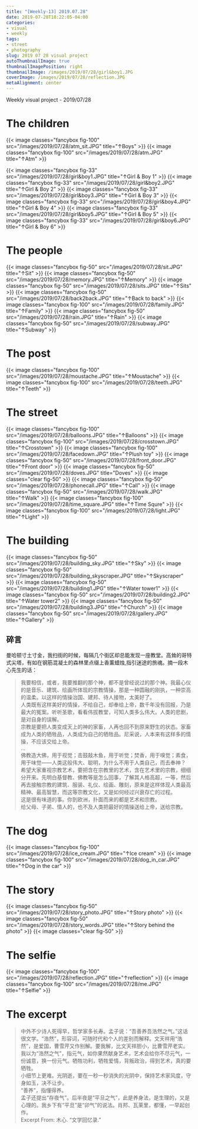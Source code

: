 ```yaml
---
title: "[Weekly-13] 2019.07.28"
date: 2019-07-28T18:22:05-04:00
categories:
- visual
- weekly
tags:
- street
- photography
slug: 2019 07 28 visual project
autoThumbnailImage: true
thumbnailImagePosition: right
thumbnailImage: /images/2019/07/28/girl&boy1.JPG
coverImage: /images/2019/07/28/reflection.JPG
metaAlignment: center
---
```


Weekly visual project - 2019/07/28
<!--more-->
<!-- toc -->

# The children
{{< image classes="fancybox fig-100" src="/images/2019/07/28/atm_sit.JPG"  title="↑Boys" >}}
{{< image classes="fancybox fig-100" src="/images/2019/07/28/atm.JPG"  title="↑Atm" >}}

{{< image classes="fancybox fig-33" src="/images/2019/07/28/girl&boy1.JPG"  title="↑Girl & Boy 1" >}}
{{< image classes="fancybox fig-33" src="/images/2019/07/28/girl&boy2.JPG"  title="↑Girl & Boy 2" >}}
{{< image classes="fancybox fig-33" src="/images/2019/07/28/girl&boy3.JPG"  title="↑Girl & Boy 3" >}}
{{< image classes="fancybox fig-33" src="/images/2019/07/28/girl&boy4.JPG"  title="↑Girl & Boy 4" >}}
{{< image classes="fancybox fig-33" src="/images/2019/07/28/girl&boy5.JPG"  title="↑Girl & Boy 5" >}}
{{< image classes="fancybox fig-33" src="/images/2019/07/28/girl&boy6.JPG"  title="↑Girl & Boy 6" >}}

# The people
{{< image classes="fancybox fig-50" src="/images/2019/07/28/sit.JPG"  title="↑Sit" >}}
{{< image classes="fancybox fig-50" src="/images/2019/07/28/memory.JPG"  title="↑Memory" >}}
{{< image classes="fancybox fig-50" src="/images/2019/07/28/sits.JPG"  title="↑Sits" >}}
{{< image classes="fancybox fig-50" src="/images/2019/07/28/back2back.JPG"  title="↑Back to back" >}}
{{< image classes="fancybox fig-100" src="/images/2019/07/28/family.JPG"  title="↑Family" >}}
{{< image classes="fancybox fig-50" src="/images/2019/07/28/rain.JPG"  title="↑Rain" >}}
{{< image classes="fancybox fig-50" src="/images/2019/07/28/subway.JPG"  title="↑Subway" >}}

# The post
{{< image classes="fancybox fig-100" src="/images/2019/07/28/moustache.JPG"  title="↑Moustache" >}}
{{< image classes="fancybox fig-100" src="/images/2019/07/28/teeth.JPG"  title="↑Teeth" >}}

# The street
{{< image classes="fancybox fig-100" src="/images/2019/07/28/balloons.JPG"  title="↑Balloons" >}}
{{< image classes="fancybox fig-100" src="/images/2019/07/28/crosstown.JPG"  title="↑Crosstown" >}}
{{< image classes="fancybox fig-100" src="/images/2019/07/28/facedown.JPG"  title="↑Plush toy" >}}
{{< image classes="fancybox fig-50" src="/images/2019/07/28/front_door.JPG"  title="↑Front door" >}}
{{< image classes="fancybox fig-50" src="/images/2019/07/28/doves.JPG"  title="Doves" >}}
{{< image classes="clear fig-50" >}}
{{< image classes="fancybox fig-50" src="/images/2019/07/28/phonecall.JPG"  title="↑Call" >}}
{{< image classes="fancybox fig-50" src="/images/2019/07/28/walk.JPG"  title="↑Walk" >}}
{{< image classes="fancybox fig-100" src="/images/2019/07/28/time_square.JPG"  title="↑Time Squre" >}}
{{< image classes="fancybox fig-100" src="/images/2019/07/28/light.JPG"  title="↑Light" >}}

# The building
{{< image classes="fancybox fig-50" src="/images/2019/07/28/building_sky.JPG"  title="↑Sky" >}}
{{< image classes="fancybox fig-50" src="/images/2019/07/28/building_skyscraper.JPG"  title="↑Skyscraper" >}}
{{< image classes="fancybox fig-50" src="/images/2019/07/28/building1.JPG"  title="↑Water tower1" >}}
{{< image classes="fancybox fig-50" src="/images/2019/07/28/building2.JPG"  title="↑Water tower2" >}}
{{< image classes="fancybox fig-50" src="/images/2019/07/28/building3.JPG"  title="↑Church" >}}
{{< image classes="fancybox fig-50" src="/images/2019/07/28/gallery.JPG"  title="↑Gallery" >}}

## 碎言

曼哈顿寸土寸金，我扫街的时候，每隔几个街区却总能发现一座教堂。高耸的哥特式尖塔，有如在钢筋混凝土的森林里点缀上香薰蜡烛,指引迷途的旅魂。摘一段木心先生的话：

>我要相信，或者，我要推翻的那个神，都不是曾经说过的那个神。我最心仪的是音乐、建筑、绘画所体现的宗教情操，那是一种圆融的刚执，一种崇高的温柔。以这样的情操治国、建邦、待人接物，太美好了。  
人类既有这样美好的情操，不给自己，却奉给上帝，数千年没有回报，乃是最大的冤案。听听圣歌，看看伟拔教堂，可知人类多么伟大。人类的悲剧，是对自身的误解。  
宗教是要把人类变成天上的神的家畜，人再也回不到原来野生的状态。家畜成为人类的牺牲品，人类成为自己的牺牲品。尼采说，人本来有这样多的情操，不应该交给上帝。  
...  
佛教造大佛，用于视觉；击鼓敲木鱼，用于听觉；焚香，用于嗅觉；素食，用于味觉——人类这般伟大、聪明，为什么不用于人类自己，而去奉神？  
希望大家重视宗教艺术，要把含在宗教里的艺术，含在艺术里的宗教，细细分开来。先明白基督教、佛教等是怎么回事，了解其人格高超，一等，然后再去接触宗教的建筑、服装、礼仪、绘画、雕刻，原来是这样体现人类最高精神、最高智慧，而这等宗教文化，又是如何经过兴衰存亡的过程。  
这是很有味道的事。你到欧洲，扑面而来的都是艺术和宗教。  
给父母、子弟、情人的，也不及人类把最好的情操送给上帝，送给宗教。  


# The dog
{{< image classes="fancybox fig-100" src="/images/2019/07/28/ice_cream.JPG"  title="↑Ice cream" >}}
{{< image classes="fancybox fig-100" src="/images/2019/07/28/dog_in_car.JPG"  title="↑Dog in the car" >}}

# The story
{{< image classes="fancybox fig-50" src="/images/2019/07/28/story_photo.JPG"  title="↑Story photo" >}}
{{< image classes="fancybox fig-50" src="/images/2019/07/28/story_words.JPG"  title="↑Story behind the photo" >}}
{{< image classes="clear fig-50" >}}

# The selfie
{{< image classes="fancybox fig-100" src="/images/2019/07/28/reflection.JPG"  title="↑reflection" >}}
{{< image classes="fancybox fig-100" src="/images/2019/07/28/me.JPG"  title="↑Selfie" >}}

# The excerpt
>中外不少诗人死得早，哲学家多长寿。孟子说：“吾善养吾浩然之气。”这话很文学。“浩然”，形容词，可随时代和个人的差别而解释。文天祥用“浩然”，是爱国，曹雪芹又作别解。要我解，比文天祥胆小，比曹雪芹老实。我以为“浩然之气”，指元气，如你果然献身艺术，艺术会给你不尽元气，一份诚意，换一份元气。牺牲功利，牺牲爱情，背叛政治，得到艺术，真的要牺牲。  
小细节上更难。光阴逝，要在一秒一秒消失的光阴中，保持艺术家风度，守身如玉，决不让步。  
“善养”，指懂得养。  
孟子还提出“存夜气”。后半夜是“平旦之气”，此是养身法，是生理的，又是心理的。我乡下有“平旦”是“卯气”的说法。肖邦、瓦莱里，都懂，一早起创作。  
Excerpt From: 木心. “文学回忆录.” 

